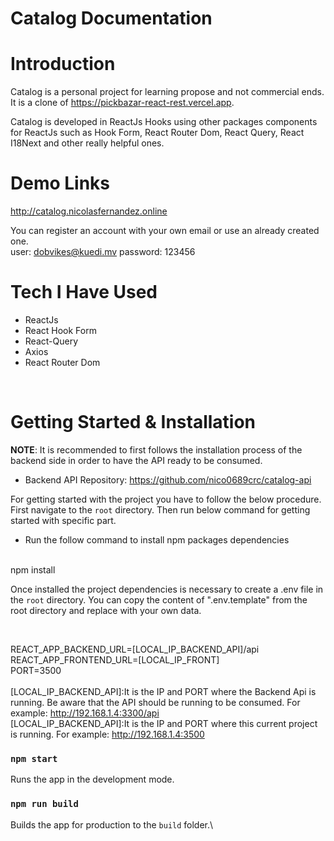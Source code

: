 # Catalog Documentation

# Introduction

Catalog is a personal project for learning propose and not commercial ends. 
It is a clone of https://pickbazar-react-rest.vercel.app.

Catalog is developed in ReactJs Hooks using other packages components for ReactJs such as Hook Form, React Router Dom, React Query, React I18Next and other really helpful ones.

# Demo Links

http://catalog.nicolasfernandez.online

You can register an account with your own email or use an already created one.
<br>
user: dobvikes@kuedi.mv
password: 123456

# Tech I Have Used

- ReactJs
- React Hook Form
- React-Query
- Axios
- React Router Dom

<br>

# Getting Started & Installation

**NOTE**: It is recommended to first follows the installation process of the backend side in order to have the API ready to be consumed.
 - Backend API Repository: https://github.com/nico0689crc/catalog-api

For getting started with the project you have to follow the below procedure. First navigate to the `root` directory. Then run below command for getting started with specific part. 

- Run the follow command to install npm packages dependencies
<br>
npm install

Once installed the project dependencies is necessary to create a .env file in the `root` directory. You can copy the content of ".env.template" from the root directory and replace with your own data.

<br>

REACT_APP_BACKEND_URL=[LOCAL_IP_BACKEND_API]/api
<br>
REACT_APP_FRONTEND_URL=[LOCAL_IP_FRONT]
<br>
PORT=3500
<br><br>
[LOCAL_IP_BACKEND_API]:It is the IP and PORT where the Backend Api is running. Be aware that the API should be running to be consumed. For example: http://192.168.1.4:3300/api
<br>
[LOCAL_IP_BACKEND_API]:It is the IP and PORT where this current project is running. For example: http://192.168.1.4:3500
<br>

### `npm start`

Runs the app in the development mode.


### `npm run build`

Builds the app for production to the `build` folder.\



